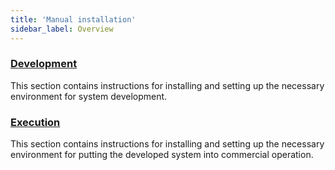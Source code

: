 ```yaml
---
title: 'Manual installation'
sidebar_label: Overview
---
```


### [Development](Development_manual_.md)

This section contains instructions for installing and setting up the necessary environment for system development.

### [Execution](Execution_manual_.md)

This section contains instructions for installing and setting up the necessary environment for putting the developed system into commercial operation.
